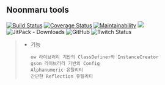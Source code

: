 ## Noonmaru tools

[![Build Status](https://travis-ci.org/noonmaru/tools.svg?branch=master)](https://travis-ci.org/noonmaru/tools)
[![Coverage Status](https://coveralls.io/repos/github/noonmaru/tools/badge.svg?branch=master)](https://coveralls.io/github/noonmaru/tools?branch=master)
[![Maintainability](https://api.codeclimate.com/v1/badges/9c0885a701db24474bc1/maintainability)](https://codeclimate.com/github/noonmaru/tools/maintainability)
[![](https://jitpack.io/v/noonmaru/tools.svg)](https://jitpack.io/#noonmaru/tools)
![JitPack - Downloads](https://img.shields.io/jitpack/dm/github/noonmaru/tools)
![GitHub](https://img.shields.io/github/license/noonmaru/tools)
![Twitch Status](https://img.shields.io/twitch/status/hptgrm)

> * 기능
> 	```
>   ow 라이브러리 기반의 ClassDefiner와 InstanceCreator
>   gson 라이브러리 기반의 Config
>   Alphanumeric 유틸리티
>   간단한 Reflection 유틸리티
>   ```